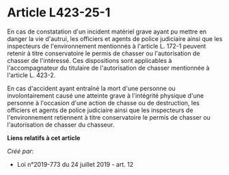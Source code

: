 # Article L423-25-1

En cas de constatation d'un incident matériel grave ayant pu mettre en danger la vie d'autrui, les officiers et agents de
police judiciaire ainsi que les inspecteurs de l'environnement mentionnés à l'article L. 172-1 peuvent retenir à titre
conservatoire le permis de chasser ou l'autorisation de chasser de l'intéressé. Ces dispositions sont applicables à
l'accompagnateur du titulaire de l'autorisation de chasser mentionnée à l'article L. 423-2.

En cas d'accident ayant entraîné la mort d'une personne ou involontairement causé une atteinte grave à l'intégrité physique
d'une personne à l'occasion d'une action de chasse ou de destruction, les officiers et agents de police judiciaire ainsi que
les inspecteurs de l'environnement retiennent à titre conservatoire le permis de chasser ou l'autorisation de chasser du
chasseur.

**Liens relatifs à cet article**

_Créé par_:

  - Loi n°2019-773 du 24 juillet 2019 - art. 12
